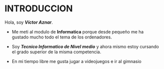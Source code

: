 # INTRODUCCION
Hola, soy __*Víctor Aznar*__. 

+ Me meti al modulo de __Informatica__ porque desde pequeño me ha gustado mucho todo el tema de los ordenadores.

+ Soy __*Tecnico Informatico de Nivel medio*__ y ahora mismo estoy cursando el grado superior de la misma competencia.

+ En mi tiempo libre me gusta jugar a videojuegos e ir al gimnasio

